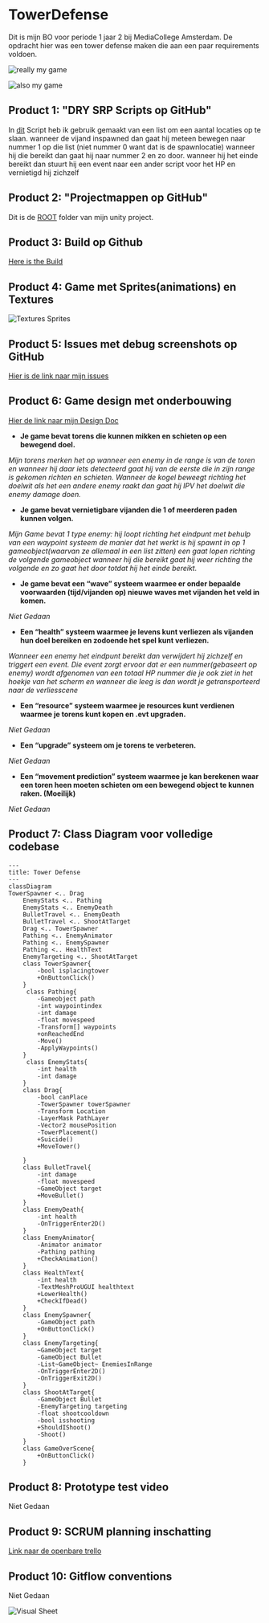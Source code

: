 # TowerDefense

Dit is mijn BO voor periode 1 jaar 2 bij MediaCollege Amsterdam.
De opdracht hier was een tower defense maken die aan een paar requirements voldoen.

![really my game](/readmeVisuals/InGameScreenShot1.png)

![also my game](/readmeVisuals/InGameScreenShot2.png)


## Product 1: "DRY SRP Scripts op GitHub"

In [dit](/Tower%20Defense/Assets/Scripts/PathFinding/Pathing.cs) Script heb ik gebruik gemaakt van een list om een aantal locaties op te slaan.
wanneer de vijand inspawned dan gaat hij meteen bewegen naar nummer 1 op die list (niet nummer 0 want dat is de spawnlocatie) wanneer hij die bereikt dan gaat hij naar nummer 2 en zo door.
wanneer hij het einde bereikt dan stuurt hij een event naar een ander script voor het HP en vernietigd hij zichzelf


## Product 2: "Projectmappen op GitHub"

Dit is de [ROOT](/Tower%20Defense/) folder van mijn unity project.


## Product 3: Build op Github

[Here is the Build](https://github.com/TylerVermeulen/Tower-Defense/releases/tag/final)

## Product 4: Game met Sprites(animations) en Textures 

![Textures Sprites](readmeVisuals/BoDemoGif.gif)

## Product 5: Issues met debug screenshots op GitHub 

[Hier is de link naar mijn issues](https://github.com/TylerVermeulen/Tower-Defense/issues)

## Product 6: Game design met onderbouwing 

[Hier de link naar mijn Design Doc](/PlayabilityAndReplayability/README.MD)

*  **Je game bevat torens die kunnen mikken en schieten op een bewegend doel.** 

*Mijn torens merken het op wanneer een enemy in de range is van de toren en wanneer hij daar iets detecteerd gaat hij van de eerste die in zijn range is gekomen richten en schieten. Wanneer de kogel beweegt richting het doelwit als het een andere enemy raakt dan gaat hij IPV het doelwit die enemy damage doen.*

*  **Je game bevat vernietigbare vijanden die 1 of meerderen paden kunnen volgen.**  

*Mijn Game bevat 1 type enemy: 
hij loopt richting het eindpunt met behulp van een waypoint systeem de manier dat het werkt is hij spawnt in op 1 gameobject(waarvan ze allemaal in een list zitten) een gaat lopen richting de volgende gameobject wanneer hij die bereikt gaat hij weer richting the volgende en zo gaat het door totdat hij het einde bereikt.*

*  **Je game bevat een “wave” systeem waarmee er onder bepaalde voorwaarden (tijd/vijanden op) nieuwe waves met vijanden het veld in komen.**

*Niet Gedaan*

*  **Een “health” systeem waarmee je levens kunt verliezen als vijanden hun doel bereiken en zodoende het spel kunt verliezen.** 

*Wanneer een enemy het eindpunt bereikt dan verwijdert hij zichzelf en triggert een event. Die event zorgt ervoor dat er een nummer(gebaseert op enemy) wordt afgenomen van een totaal HP nummer die je ook ziet in het hoekje van het scherm en wanneer die leeg is dan wordt je getransporteerd naar de verliesscene*

*  **Een “resource” systeem waarmee je resources kunt verdienen waarmee je torens kunt kopen en .evt upgraden.**

*Niet Gedaan*

*  **Een “upgrade” systeem om je torens te verbeteren.**

*Niet Gedaan*

*  **Een “movement prediction” systeem waarmee je kan berekenen waar een toren heen moeten schieten om een bewegend object te kunnen raken. (Moeilijk)**

*Niet Gedaan*

## Product 7: Class Diagram voor volledige codebase 

```mermaid
---
title: Tower Defense
---
classDiagram
TowerSpawner <.. Drag
    EnemyStats <.. Pathing
    EnemyStats <.. EnemyDeath
    BulletTravel <.. EnemyDeath
    BulletTravel <.. ShootAtTarget
    Drag <.. TowerSpawner
    Pathing <.. EnemyAnimator
    Pathing <.. EnemySpawner
    Pathing <.. HealthText
    EnemyTargeting <.. ShootAtTarget
    class TowerSpawner{
        -bool isplacingtower
        +OnButtonClick()
    }
     class Pathing{
        -Gameobject path
        -int waypointindex
        -int damage
        -float movespeed
        -Transform[] waypoints
        +onReachedEnd
        -Move()
        -ApplyWaypoints()
    }
     class EnemyStats{
        -int health
        -int damage
    }
    class Drag{
        -bool canPlace
        -TowerSpawner towerSpawner
        -Transform Location
        -LayerMask PathLayer
        -Vector2 mousePosition
        -TowerPlacement()
        +Suicide()
        +MoveTower()

    }
    class BulletTravel{
        -int damage
        -float movespeed
        ~GameObject target
        +MoveBullet()
    }
    class EnemyDeath{
        -int health
        -OnTriggerEnter2D()
    }
    class EnemyAnimator{
        -Animator animator
        -Pathing pathing
        +CheckAnimation()
    }
    class HealthText{
        -int health
        -TextMeshProUGUI healthtext
        +LowerHealth()
        +CheckIfDead()
    }
    class EnemySpawner{
        -GameObject path
        +OnButtonClick()
    }
    class EnemyTargeting{
        ~GameObject target
        -GameObject Bullet
        -List~GameObject~ EnemiesInRange
        -OnTriggerEnter2D()
        -OnTriggerExit2D()
    }
    class ShootAtTarget{
        -GameObject Bullet
        -EnemyTargeting targeting
        -float shootcooldown
        -bool isshooting
        +ShouldIShoot()
        -Shoot()
    }
    class GameOverScene{
        +OnButtonClick()
    }

```

## Product 8: Prototype test video

Niet Gedaan

## Product 9: SCRUM planning inschatting 

[Link naar de openbare trello](https://trello.com/b/w60wkKSU/examen-paraphrenia)

## Product 10: Gitflow conventions

Niet Gedaan


![Visual Sheet](ReadmeImages/TowerDefenseVisualSheet.png)